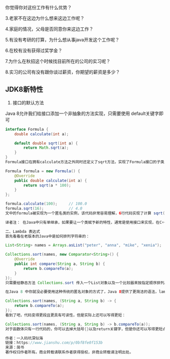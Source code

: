 <!--
 * @Author: 孙浩然
 * @Date: 2020-09-15 09:47:35
 * @LastEditors: 孙浩然
 * @LastEditTime: 2020-09-23 17:42:06
 * @FilePath: \docs\4.interview\补充.md
 * @博客地址: 个人博客，如果各位客官觉得不错，请点个赞，谢谢。[地址](https://codefool0307.github.io/Java-Point/#/)，如对源码有异议请在我的博客中提问
-->

你觉得你对这份工作有什么优势？


3.老家不在这边为什么想来这边工作呢？

4.家庭的情况，父母是否同意你来这边工作？

5.有没有考研的打算，为什么想从事java开发这个工作呢？

6.在校有没有获得过奖学金？

7.为什么在秋招这个时候找目前所在的公司的实习呢？

8.实习的公司有没有跟你谈过薪资，你期望的薪资是多少？




## JDK8新特性

1. 接口的默认方法

Java 8允许我们给接口添加一个非抽象的方法实现，只需要使用 default关键字即可

```java
interface Formula {
    double calculate(int a);

    default double sqrt(int a) {
        return Math.sqrt(a);
    }
}
Formula接口在拥有calculate方法之外同时还定义了sqrt方法，实现了Formula接口的子类只需要实现一个calculate方法，默认方法sqrt将在子类上可以直接使用。

Formula formula = new Formula() {
    @Override
    public double calculate(int a) {
        return sqrt(a * 100);
    }
};

formula.calculate(100);     // 100.0
formula.sqrt(16);           // 4.0
文中的formula被实现为一个匿名类的实例，该代码非常容易理解，6行代码实现了计算 sqrt(a * 100)。在下一节中，我们将会看到实现单方法接口的更简单的做法。

译者注： 在Java中只有单继承，如果要让一个类赋予新的特性，通常是使用接口来实现，在C++中支持多继承，允许一个子类同时具有多个父类的接口与功能，在其他语言中，让一个类同时具有其他的可复用代码的方法叫做mixin。新的Java 8 的这个特新在编译器实现的角度上来说更加接近Scala的trait。 在C#中也有名为扩展方法的概念，允许给已存在的类型扩展方法，和Java 8的这个在语义上有差别。

二、Lambda 表达式
首先看看在老版本的Java中是如何排列字符串的：

List<String> names = Arrays.asList("peter", "anna", "mike", "xenia");

Collections.sort(names, new Comparator<String>() {
    @Override
    public int compare(String a, String b) {
        return b.compareTo(a);
    }
});
只需要给静态方法 Collections.sort 传入一个List对象以及一个比较器来按指定顺序排列。通常做法都是创建一个匿名的比较器对象然后将其传递给sort方法。

在Java 8 中你就没必要使用这种传统的匿名对象的方式了，Java 8提供了更简洁的语法，lambda表达式：

Collections.sort(names, (String a, String b) -> {
    return b.compareTo(a);
});
看到了吧，代码变得更段且更具有可读性，但是实际上还可以写得更短：

Collections.sort(names, (String a, String b) -> b.compareTo(a));
对于函数体只有一行代码的，你可以去掉大括号{}以及return关键字，但是你还可以写得更短点：

作者：一入码坑深似海
链接：https://www.jianshu.com/p/0bf8fe0f153b
来源：简书
著作权归作者所有。商业转载请联系作者获得授权，非商业转载请注明出处。